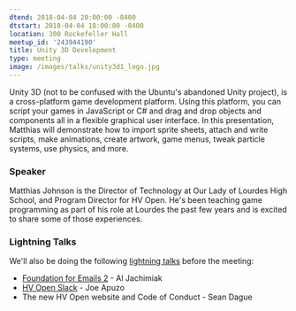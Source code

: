 ```yaml
---
dtend: 2018-04-04 20:00:00 -0400
dtstart: 2018-04-04 18:00:00 -0400
location: 300 Rockefeller Hall
meetup_id: '243944190'
title: Unity 3D Development
type: meeting
image: /images/talks/unity3d1_logo.jpg
---
```


Unity 3D (not to be confused with the Ubuntu's abandoned Unity
project), is a cross-platform game development platform. Using this
platform, you can script your games in JavaScript or C# and drag and
drop objects and components all in a flexible graphical user
interface. In this presentation, Matthias will demonstrate how to
import sprite sheets, attach and write scripts, make animations,
create artwork, game menus, tweak particle systems, use physics, and
more.

### Speaker ###

Matthias Johnson is the Director of Technology at Our Lady of Lourdes
High School, and Program Director for HV Open. He's been teaching game
programming as part of his role at Lourdes the past few years and is
excited to share some of those experiences.

### Lightning Talks ###

We'll also be doing the
following [lightning talks](/lightning-talks.html) before the meeting:

* [Foundation for Emails 2](https://foundation.zurb.com/emails.html) -
    Al Jachimiak
* [HV Open Slack](https://hvopen.org/slack) - Joe Apuzo
* The new HV Open website and Code of Conduct - Sean Dague
